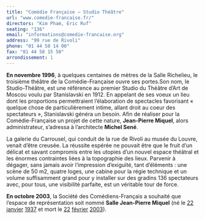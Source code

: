 ```yaml
---
title: "Comédie Française — Studio Théâtre"
url: "www.comedie-francaise.fr/"
directors: "Kim Pham, Eric Ruf"
seating: "136"
email: "informations@comedie-francaise.org"
address: "99 rue de Rivoli"
phone: "01 44 58 14 00"
fax: "01 44 58 15 50"
arrondissement: 1
---
```


**En novembre 1996**, à quelques centaines de mètres de la Salle Richelieu, le troisième théâtre de la Comédie-Française ouvre ses portes.Son nom, le Studio-Théâtre, est une référence au premier Studio du Théâtre d’Art de Moscou voulu par Stanislavski en 1912. En appelant de ses voeux un lieu dont les proportions permettraient l’élaboration de spectacles favorisant « quelque chose de particulièrement intime, allant droit au coeur des spectateurs », Stanislavski généra un besoin. Afin de réaliser pour la Comédie-Française un projet de cette nature, **Jean-Pierre Miquel**, alors administrateur, s’adressa à l’architecte **Michel Sené**.

La galerie du Carrousel, qui conduit de la rue de Rivoli au musée du Louvre, venait d’être creusée. La réussite espérée ne pouvait être que le fruit d’un délicat et savant compromis entre les utopies d’un nouvel espace théâtral et les énormes contraintes liées à la topographie des lieux. Parvenir à dégager, sans jamais avoir l’impression d’exiguïté, tant d’éléments : une scène de 50 m2, quatre loges, une cabine pour la régie technique et un volume suffisamment grand pour y installer sur des gradins 136 spectateurs avec, pour tous, une visibilité parfaite, est un véritable tour de force.

**En octobre 2003**, la Société des Comédiens-Français a souhaité que l’espace de représentation soit nommé **Salle Jean-Pierre Miquel** (né le [22](https://fr.wikipedia.org/wiki/22_janvier) [janvier](https://fr.wikipedia.org/wiki/Janvier_1937) [1937](https://fr.wikipedia.org/wiki/1937_au_th%C3%A9%C3%A2tre) et mort le [22](https://fr.wikipedia.org/wiki/22_f%C3%A9vrier) [février](https://fr.wikipedia.org/wiki/F%C3%A9vrier_2003) [2003](https://fr.wikipedia.org/wiki/2003_au_th%C3%A9%C3%A2tre)).